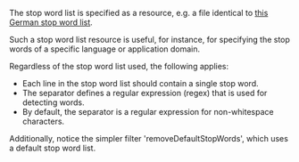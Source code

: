 The stop word list is specified as a resource, e.g. a file identical to
[this German stop word list](https://raw.githubusercontent.com/stopwords-iso/stopwords-de/refs/heads/master/stopwords-de.txt).

Such a stop word list resource is useful, for instance, for specifying the stop words of a specific language or
application domain.

Regardless of the stop word list used, the following applies:

* Each line in the stop word list should contain a single stop word.
* The separator defines a regular expression (regex) that is used for detecting words.
* By default, the separator is a regular expression for non-whitespace characters.

Additionally, notice the simpler filter 'removeDefaultStopWords', which uses a default stop word list.
